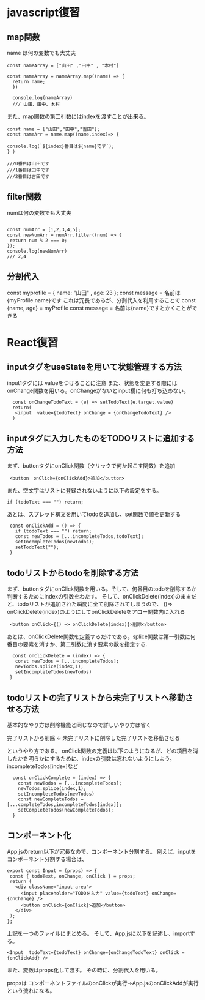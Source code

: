 # javascript復習

## map関数

name は何の変数でも大丈夫
``` 
const nameArray = ["山田" ,"田中" , "木村"]

const nameArray = nameArray.map((name) => { 
  return name;
  })
  
  console.log(nameArray)
  /// 山田、田中、木村　
  ```
  また、map関数の第二引数にはindexを渡すことが出来る。
  ```
  const name = ["山田","田中","吉田"];
const nameArr = name.map((name,index)=> {
 
  console.log(`${index}番目は${name}です`);
} )

///0番目は山田です 
///1番目は田中です 
///2番目は吉田です 
  ```
  
  ## filter関数
  numは何の変数でも大丈夫
 
 ```

const numArr = [1,2,3,4,5];
const newNumArr = numArr.filter((num) => {
  return num % 2 === 0;
});
console.log(newNumArr)
/// 2,4
 ```
 
## 分割代入

const myprofile = { name: "山田" , age: 23 };
const message = 名前は{myProfile.name}です
これは冗長であるが、分割代入を利用することで
const {name, age} = myProfile
const message = 名前は{name}ですとかくことができる


 
 # React復習
 
 ## inputタグをuseStateを用いて状態管理する方法
 
 input1タグには valueをつけることに注意 また、状態を変更する際にはonChange関数を用いる。onChangeがないとinput欄に何も打ち込めない。
 ```
   const onChangeTodoText = (e) => setTodoText(e.target.value) 
   return(
    <input  value={todoText} onChange = {onChangeTodoText} />
   )
 ```
 
 ## inputタグに入力したものをTODOリストに追加する方法
 まず、buttonタグにonClick関数（クリックで何か起こす関数）を追加
 ```
  <button　onClick={onClickAdd}>追加</button>
 ```
 また、空文字はリストに登録されないように以下の設定をする。
 ```
 if (todoText === "") return;
 ```
 あとは、スプレッド構文を用いてtodoを追加し、set関数で値を更新する
 ```
  const onClickAdd = () => {
    if (todoText === "") return;
    const newTodos = [...incompleteTodos,todoText];
    setIncompleteTodos(newTodos);
    setTodoText("");
  }
 ```
 
 ## todoリストからtodoを削除する方法
 まず、buttonタグにonClick関数を用いる。そして、何番目のtodoを削除するか判断するためにindexの引数をわたす。
 そして、onClickDelete(index)のままだと、todoリストが追加された瞬間に全て削除されてしまうので、
 ()=> onClickDelete(index)のようにしてonClickDeleteをアロー関数内に入れる
 ```
  <button onClick={() => onClickDelete(index)}>削除</button>
 ```
 あとは、onClickDelete関数を定義するだけである。splice関数は第一引数に何番目の要素を消すか、第二引数に消す要素の数を指定する.
 
 ```
   const onClickDelete = (index) => {
    const newTodos = [...incompleteTodos];
    newTodos.splice(index,1);
    setIncompleteTodos(newTodos)
  }
 ```
## todoリストの完了リストから未完了リストへ移動させる方法
  
基本的なやり方は削除機能と同じなので詳しいやり方は省く

完了リストから削除
↓
未完了リストに削除した完了リストを移動させる

というやり方である。
onClick関数の定義は以下のようになるが、どの項目を消したかを明らかにするために、indexの引数は忘れないようにしよう。
incompleteTodos[index]など
```
  const onClickComplete = (index) => {
    const newTodos = [...incompleteTodos];
    newTodos.splice(index,1);
    setIncompleteTodos(newTodos)
    const newCompleteTodos = [...completeTodos,incompleteTodos[index]];
    setCompleteTodos(newCompleteTodos);
  }

````

## コンポーネント化
 App.jsのreturn以下が冗長なので、コンポーネント分割する。
 例えば、inputをコンポーネント分割する場合は、
 ```
export const Input = (props) => {
  const { todoText, onChange, onClick } = props;
  return (
    <div className="input-area">
      <input placeholder="TODOを入力" value={todoText} onChange={onChange} />
      <button onClick={onClick}>追加</button>
    </div>
  );
};
 ```
 上記を一つのファイルにまとめる。
 そして、App.jsに以下を記述し、importする。
 ```
 <Input  todoText={todoText} onChange={onChangeTodoText} onClick = {onClickAdd} />
 ```
 また、変数はprops化して渡す。
 その時に、分割代入を用いる。

propsは
コンポーネントファイルのonClickが実行→App.jsのonClickAddが実行
という流れになる。
